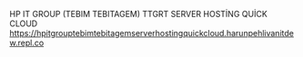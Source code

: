 HP IT GROUP (TEBIM TEBITAGEM) TTGRT SERVER HOSTİNG QUİCK CLOUD
https://hpitgrouptebimtebitagemserverhostingquickcloud.harunpehlivanitdew.repl.co
